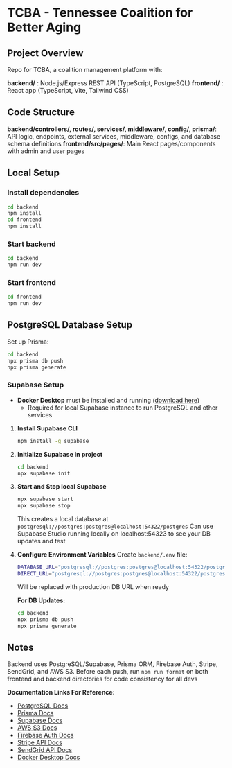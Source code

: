 # TCBA - Tennessee Coalition for Better Aging

## Project Overview
Repo for TCBA, a coalition management platform with:

**backend/** : Node.js/Express REST API (TypeScript, PostgreSQL)
**frontend/** : React app (TypeScript, Vite, Tailwind CSS)

## Code Structure
**backend/controllers/, routes/, services/, middleware/, config/, prisma/**: API logic, endpoints, external services, middleware, configs, and database schema definitions
**frontend/src/pages/**: Main React pages/components with admin and user pages

## Local Setup

### Install dependencies
```bash
cd backend
npm install
cd frontend
npm install
```

### Start backend
```bash
cd backend
npm run dev
```

### Start frontend
```bash
cd frontend
npm run dev
```

## PostgreSQL Database Setup

Set up Prisma:
```bash
cd backend
npx prisma db push
npx prisma generate
```

### Supabase Setup

- **Docker Desktop** must be installed and running ([download here](https://docs.docker.com/desktop))
  - Required for local Supabase instance to run PostgreSQL and other services

1. **Install Supabase CLI**
   ```bash
   npm install -g supabase
   ```

2. **Initialize Supabase in project**
   ```bash
   cd backend
   npx supabase init
   ```

3. **Start and Stop local Supabase**
   ```bash
   npx supabase start
   npx supabase stop
   ```
   This creates a local database at `postgresql://postgres:postgres@localhost:54322/postgres`
   Can use Supabase Studio running locally on localhost:54323 to see your DB updates and test

4. **Configure Environment Variables**
   Create `backend/.env` file:
   ```bash
   DATABASE_URL="postgresql://postgres:postgres@localhost:54322/postgres"
   DIRECT_URL="postgresql://postgres:postgres@localhost:54322/postgres"
   ```
   Will be replaced with production DB URL when ready

   **For DB Updates:**
   ```bash
   cd backend
   npx prisma db push
   npx prisma generate
   ```

## Notes

Backend uses PostgreSQL/Supabase, Prisma ORM, Firebase Auth, Stripe, SendGrid, and AWS S3. Before each push, run `npm run format` on both frontend and backend directories for code consistency for all devs

**Documentation Links For Reference:**
- [PostgreSQL Docs](https://www.postgresql.org/docs/)
- [Prisma Docs](https://www.prisma.io/docs/)
- [Supabase Docs](https://supabase.com/docs)
- [AWS S3 Docs](https://docs.aws.amazon.com/s3/)
- [Firebase Auth Docs](https://firebase.google.com/docs/auth)
- [Stripe API Docs](https://stripe.com/docs/api)
- [SendGrid API Docs](https://docs.sendgrid.com/)
- [Docker Desktop Docs](https://docs.docker.com/desktop/)
